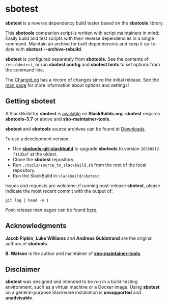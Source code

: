 # sbotest

**sbotest** is a reverse dependency build tester based on the **sbotools** library.

This **sbotools** companion script is written with script maintainers in mind: Easily build and test scripts with their reverse dependencies in a single command. Maintain an archive for built dependencies and keep it up-to-date with **sbotest \--archive-rebuild**.

**sbotest** is configured separately from **sbotools**. See the contents of `/etc/sbotest`, or run **sbotest config** and **sbotest hints** to set options from the command line.

The [ChangeLog](ChangeLog.md) has a record of changes since the initial release. See the [man page](https://pghvlaans.github.io/sbotools/man/sbotest/release/sbotest.1.html) for more information about options and settings!

## Getting sbotest

A SlackBuild for **sbotest** is [available](https://slackbuilds.org/repository/15.0/system/sbotest/) on **SlackBuilds.org**. **sbotest** requires **sbotools-3.7** or above and **sbo-maintainer-tools**.

**sbotest** and **sbotools** source archives can be found at [Downloads](https://pghvlaans.github.io/sbotools/downloads/).

To use a development version:
* Use **[sbotools-git-slackbuild](https://github.com/pghvlaans/sbotools-git-slackbuild/)** to upgrade **sbotools** to version `20250812-f11d5af` at the oldest.
* Clone the **sbotest** repository.
* Run `./tools/source_to_slackbuild.sh` from the root of the local repository.
* Run the SlackBuild in `slackbuild/sbotest`.

Issues and requests are welcome; if running post-release **sbotest**, please indicate the most recent commit with the output of:

    git log | head -n 1

Post-release man pages can be found [here](https://pghvlaans.github.io/sbotools/man/sbotest/post-release/sbotest.1.html).

## Acknowledgments

**Jacob Pipkin**, **Luke Williams** and **Andreas Guldstrand** are the original authors of **sbotools**.

**B. Watson** is the author and maintainer of **[sbo-maintainer-tools](https://slackware.uk/~urchlay/repos/sbo-maintainer-tools)**.

## Disclaimer

**sbotest** was designed and intended to be run in a build-testing environment, such as a virtual machine or a Docker image. Using **sbotest** on a general-purpose Slackware installation is **unsupported** and **unadvisable**.
